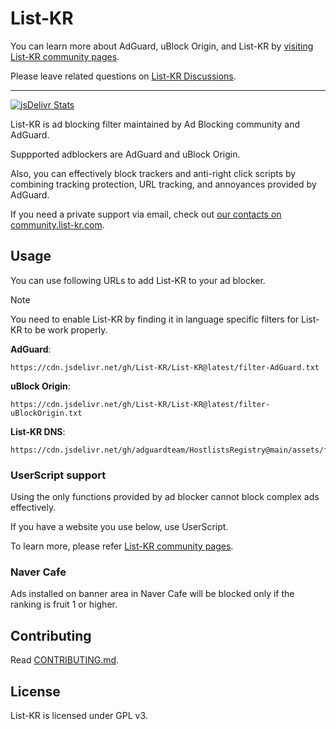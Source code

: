# List-KR

You can learn more about AdGuard, uBlock Origin, and List-KR by [visiting List-KR community pages](https://community.list-kr.com).

Please leave related questions on [List-KR Discussions](https://github.com/List-KR/List-KR/discussions).

---

[![jsDelivr Stats](https://data.jsdelivr.com/v1/package/gh/List-KR/List-KR/badge)](https://www.jsdelivr.com/package/gh/List-KR/List-KR)

List-KR is ad blocking filter maintained by Ad Blocking community and AdGuard.

Suppported adblockers are AdGuard and uBlock Origin.

Also, you can effectively block trackers and anti-right click scripts by combining tracking protection, URL tracking, and annoyances provided by AdGuard.

If you need a private support via email, check out [our contacts on community.list-kr.com](https://community.list-kr.com/docs/).

## Usage

You can use following URLs to add List-KR to your ad blocker.

> [!NOTE]
> You need to enable List-KR by finding it in language specific filters for List-KR to be work properly.

**AdGuard**:
```
https://cdn.jsdelivr.net/gh/List-KR/List-KR@latest/filter-AdGuard.txt
```
**uBlock Origin**:
```
https://cdn.jsdelivr.net/gh/List-KR/List-KR@latest/filter-uBlockOrigin.txt
```

**List-KR DNS**:
```
https://cdn.jsdelivr.net/gh/adguardteam/HostlistsRegistry@main/assets/filter_25.txt
```

### UserScript support

Using the only functions provided by ad blocker cannot block complex ads effectively.

If you have a website you use below, use UserScript.

To learn more, please refer [List-KR community pages](https://community.list-kr.com).

### Naver Cafe

Ads installed on banner area in Naver Cafe will be blocked only if the ranking is fruit 1 or higher.

## Contributing

Read [CONTRIBUTING.md](https://github.com/List-KR/List-KR/blob/master/CONTRIBUTING.md).

## License

List-KR is licensed under GPL v3.
